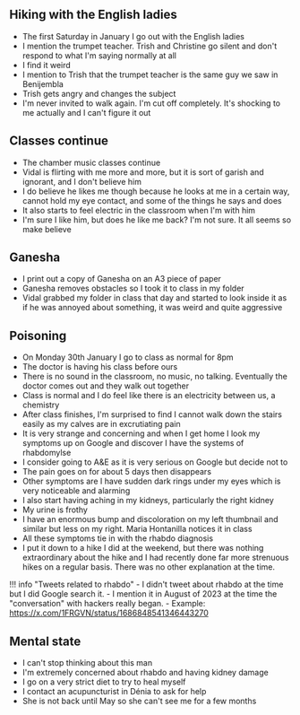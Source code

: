## Hiking with the English ladies

- The first Saturday in January I go out with the English ladies
- I mention the trumpet teacher. Trish and Christine go silent and don't respond to what I'm saying normally at all
- I find it weird
- I mention to Trish that the trumpet teacher is the same guy we saw in Benijembla
- Trish gets angry and changes the subject
- I'm never invited to walk again. I'm cut off completely. It's shocking to me actually and I can't figure it out

## Classes continue

- The chamber music classes continue
- Vidal is flirting with me more and more, but it is sort of garish and ignorant, and I don't believe him
- I do believe he likes me though because he looks at me in a certain way, cannot hold my eye contact, and some of the things he says and does
- It also starts to feel electric in the classroom when I'm with him 
- I'm sure I like him, but does he like me back? I'm not sure. It all seems so make believe

## Ganesha

- I print out a copy of Ganesha on an A3 piece of paper
- Ganesha removes obstacles so I took it to class in my folder
- Vidal grabbed my folder in class that day and started to look inside it as if he was annoyed about something, it was weird and quite aggressive

## Poisoning

- On Monday 30th January I go to class as normal for 8pm
- The doctor is having his class before ours
- There is no sound in the classroom, no music, no talking. Eventually the doctor comes out and they walk out together
- Class is normal and I do feel like there is an electricity between us, a chemistry
- After class finishes, I'm surprised to find I cannot walk down the stairs easily as my calves are in excrutiating pain
- It is very strange and concerning and when I get home I look my symptoms up on Google and discover I have the systems of rhabdomylse 
- I consider going to A&E as it is very serious on Google but decide not to 
- The pain goes on for about 5 days then disappears
- Other symptoms are I have sudden dark rings under my eyes which is very noticeable and alarming
- I also start having aching in my kidneys, particularly the right kidney
- My urine is frothy
- I have an enormous bump and discoloration on my left thumbnail and similar but less on my right. Maria Hontanilla notices it in class
- All these symptoms tie in with the rhabdo diagnosis
- I put it down to a hike I did at the weekend, but there was nothing extraordinary about the hike and I had recently done far more strenuous hikes on a regular basis. There was no other explanation at the time.

!!! info "Tweets related to rhabdo"
    - I didn't tweet about rhabdo at the time but I did Google search it.
    - I mention it in August of 2023 at the time the "conversation" with hackers really began.
    - Example: https://x.com/1FRGVN/status/1686848541346443270

## Mental state

- I can't stop thinking about this man
- I'm extremely concerned about rhabdo and having kidney damage
- I go on a very strict diet to try to heal myself
- I contact an acupuncturist in Dénia to ask for help
- She is not back until May so she can't see me for a few months
